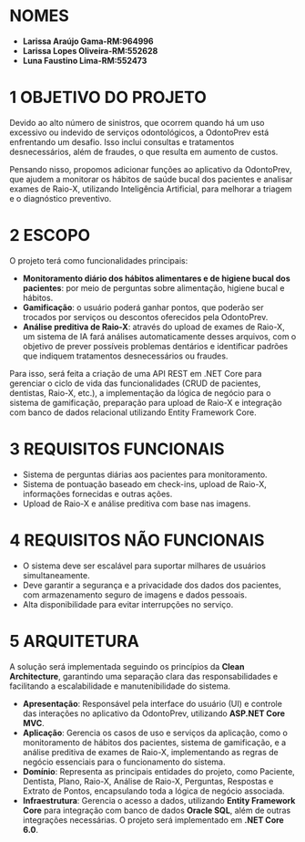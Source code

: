 # NOMES
- **Larissa Araújo Gama-RM:964996**
- **Larissa Lopes Oliveira-RM:552628**
- **Luna Faustino Lima-RM:552473**

# 1 OBJETIVO DO PROJETO

Devido ao alto número de sinistros, que ocorrem quando há um uso excessivo ou indevido de serviços odontológicos, a OdontoPrev está enfrentando um desafio. Isso inclui consultas e tratamentos desnecessários, além de fraudes, o que resulta em aumento de custos.

Pensando nisso, propomos adicionar funções ao aplicativo da OdontoPrev, que ajudem a monitorar os hábitos de saúde bucal dos pacientes e analisar exames de Raio-X, utilizando Inteligência Artificial, para melhorar a triagem e o diagnóstico preventivo.

# 2 ESCOPO

O projeto terá como funcionalidades principais:

- **Monitoramento diário dos hábitos alimentares e de higiene bucal dos pacientes**: por meio de perguntas sobre alimentação, higiene bucal e hábitos.
- **Gamificação**: o usuário poderá ganhar pontos, que poderão ser trocados por serviços ou descontos oferecidos pela OdontoPrev.
- **Análise preditiva de Raio-X**: através do upload de exames de Raio-X, um sistema de IA fará análises automaticamente desses arquivos, com o objetivo de prever possíveis problemas dentários e identificar padrões que indiquem tratamentos desnecessários ou fraudes.

Para isso, será feita a criação de uma API REST em .NET Core para gerenciar o ciclo de vida das funcionalidades (CRUD de pacientes, dentistas, Raio-X, etc.), a implementação da lógica de negócio para o sistema de gamificação, preparação para upload de Raio-X e integração com banco de dados relacional utilizando Entity Framework Core.

# 3 REQUISITOS FUNCIONAIS

- Sistema de perguntas diárias aos pacientes para monitoramento.
- Sistema de pontuação baseado em check-ins, upload de Raio-X, informações fornecidas e outras ações.
- Upload de Raio-X e análise preditiva com base nas imagens.

# 4 REQUISITOS NÃO FUNCIONAIS

- O sistema deve ser escalável para suportar milhares de usuários simultaneamente.
- Deve garantir a segurança e a privacidade dos dados dos pacientes, com armazenamento seguro de imagens e dados pessoais.
- Alta disponibilidade para evitar interrupções no serviço.

# 5 ARQUITETURA

A solução será implementada seguindo os princípios da **Clean Architecture**, garantindo uma separação clara das responsabilidades e facilitando a escalabilidade e manutenibilidade do sistema.

- **Apresentação**: Responsável pela interface do usuário (UI) e controle das interações no aplicativo da OdontoPrev, utilizando **ASP.NET Core MVC**.
- **Aplicação**: Gerencia os casos de uso e serviços da aplicação, como o monitoramento de hábitos dos pacientes, sistema de gamificação, e a análise preditiva de exames de Raio-X, implementando as regras de negócio essenciais para o funcionamento do sistema.
- **Domínio**: Representa as principais entidades do projeto, como Paciente, Dentista, Plano, Raio-X, Análise de Raio-X, Perguntas, Respostas e Extrato de Pontos, encapsulando toda a lógica de negócio associada.
- **Infraestrutura**: Gerencia o acesso a dados, utilizando **Entity Framework Core** para integração com banco de dados **Oracle SQL**, além de outras integrações necessárias. O projeto será implementado em **.NET Core 6.0**.


